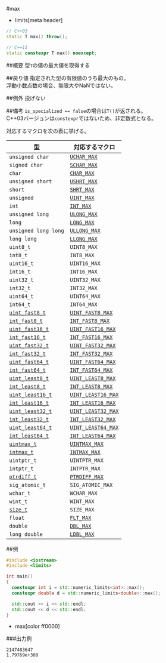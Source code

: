 #max
* limits[meta header]

```cpp
// C++03
static T max() throw();

// C++11
static constexpr T max() noexcept;
```

##概要
型`T`の値の最大値を取得する


##戻り値
指定された型の有限値のうち最大のもの。  
浮動小数点数の場合、無限大やNaNではない。


##例外
投げない


##備考
`is_specialized == false`の場合は`T()`が返される。  
C++03バージョンは`constexpr`ではないため、非定数式となる。  

対応するマクロを次の表に挙げる。

| 型 | 対応するマクロ |
|----------------------------------------------------------|------------------------------------------------|
| `unsigned char`                                          | [`UCHAR_MAX`](/reference/climits/uchar_max.md) |
| `signed char`                                            | [`SCHAR_MAX`](/reference/climits/schar_max.md) |
| `char`                                                   | [`CHAR_MAX`](/reference/climits/char_max.md) |
| `unsigned short`                                         | [`USHRT_MAX`](/reference/climits/ushrt_max.md) |
| `short`                                                  | [`SHRT_MAX`](/reference/climits/shrt_max.md) |
| `unsigned`                                               | [`UINT_MAX`](/reference/climits/uint_max.md) |
| `int`                                                    | [`INT_MAX`](/reference/climits/int_max.md) |
| `unsigned long`                                          | [`ULONG_MAX`](/reference/climits/ulong_max.md) |
| `long`                                                   | [`LONG_MAX`](/reference/climits/long_max.md) |
| `unsigned long long`                                     | [`ULLONG_MAX`](/reference/climits/ullong_max.md) |
| `long long`                                              | [`LLONG_MAX`](/reference/climits/llong_max.md) |
| `uint8_t`                                                | `UINT8_MAX` |
| `int8_t`                                                 | `INT8_MAX` |
| `uint16_t`                                               | `UINT16_MAX` |
| `int16_t`                                                | `INT16_MAX` |
| `uint32_t`                                               | `UINT32_MAX` |
| `int32_t`                                                | `INT32_MAX` |
| `uint64_t`                                               | `UINT64_MAX` |
| `int64_t`                                                | `INT64_MAX` |
| [`uint_fast8_t`](/reference/cstdint/uint_fast8_t.md)     | [`UINT_FAST8_MAX`](/reference/cstdint/uint_fast8_max.md) |
| [`int_fast8_t`](/reference/cstdint/int_fast8_t.md)       | [`INT_FAST8_MAX`](/reference/cstdint/int_fast8_max.md) |
| [`uint_fast16_t`](/reference/cstdint/uint_fast16_t.md)   | [`UINT_FAST16_MAX`](/reference/cstdint/uint_fast16_max.md) |
| [`int_fast16_t`](/reference/cstdint/int_fast16_t.md)     | [`INT_FAST16_MAX`](/reference/cstdint/int_fast16_max.md) |
| [`uint_fast32_t`](/reference/cstdint/uint_fast32_t.md)   | [`UINT_FAST32_MAX`](/reference/cstdint/uint_fast32_max.md) |
| [`int_fast32_t`](/reference/cstdint/int_fast32_t.md)     | [`INT_FAST32_MAX`](/reference/cstdint/int_fast32_max.md) |
| [`uint_fast64_t`](/reference/cstdint/uint_fast64_t.md)   | [`UINT_FAST64_MAX`](/reference/cstdint/uint_fast64_max.md) |
| [`int_fast64_t`](/reference/cstdint/int_fast64_t.md)     | [`INT_FAST64_MAX`](/reference/cstdint/int_fast64_max.md) |
| [`uint_least8_t`](/reference/cstdint/uint_least8_t.md)   | [`UINT_LEAST8_MAX`](/reference/cstdint/uint_least8_max.md) |
| [`int_least8_t`](/reference/cstdint/int_least8_t.md)     | [`INT_LEAST8_MAX`](/reference/cstdint/int_least8_max.md) |
| [`uint_least16_t`](/reference/cstdint/uint_least16_t.md) | [`UINT_LEAST16_MAX`](/reference/cstdint/uint_least16_max.md) |
| [`int_least16_t`](/reference/cstdint/int_least16_t.md)   | [`INT_LEAST16_MAX`](/reference/cstdint/int_least16_max.md) |
| [`uint_least32_t`](/reference/cstdint/uint_least32_t.md) | [`UINT_LEAST32_MAX`](/reference/cstdint/uint_least32_max.md) |
| [`int_least32_t`](/reference/cstdint/int_least32_t.md)   | [`INT_LEAST32_MAX`](/reference/cstdint/int_least32_max.md) |
| [`uint_least64_t`](/reference/cstdint/uint_least64_t.md) | [`UINT_LEAST64_MAX`](/reference/cstdint/uint_least64_max.md) |
| [`int_least64_t`](/reference/cstdint/int_least64_t.md)   | [`INT_LEAST64_MAX`](/reference/cstdint/int_least64_max.md) |
| [`uintmax_t`](/reference/cstdint/uintmax_t.md)           | [`UINTMAX_MAX`](/reference/cstdint/uintmax_max.md) |
| [`intmax_t`](/reference/cstdint/intmax_t.md)             | [`INTMAX_MAX`](/reference/cstdint/intmax_max.md) |
| `uintptr_t`                                              | `UINTPTR_MAX` |
| `intptr_t`                                               | `INTPTR_MAX` |
| [`ptrdiff_t`](/reference/cstddef/ptrdiff_t.md)           | [`PTRDIFF_MAX`](/reference/cstdint/ptrdiff_max.md) |
| `sig_atomic_t`                                           | `SIG_ATOMIC_MAX` |
| `wchar_t`                                                | `WCHAR_MAX` |
| `wint_t`                                                 | `WINT_MAX` |
| [`size_t`](/reference/cstddef/size_t.md)                 | `SIZE_MAX` |
| `float`                                                  | [`FLT_MAX`](/reference/cfloat/flt_max.md) |
| `double`                                                 | [`DBL_MAX`](/reference/cfloat/dbl_max.md) |
| `long double`                                            | [`LDBL_MAX`](/reference/cfloat/ldbl_max.md) |


##例
```cpp
#include <iostream>
#include <limits>

int main()
{
  constexpr int i = std::numeric_limits<int>::max();
  constexpr double d = std::numeric_limits<double>::max();

  std::cout << i << std::endl;
  std::cout << d << std::endl;
}
```
* max[color ff0000]

###出力例
```
2147483647
1.79769e+308
```


